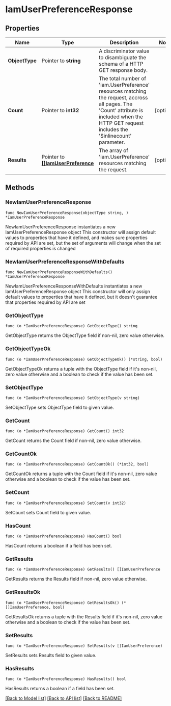 # IamUserPreferenceResponse

## Properties

Name | Type | Description | Notes
------------ | ------------- | ------------- | -------------
**ObjectType** | Pointer to **string** | A discriminator value to disambiguate the schema of a HTTP GET response body. | 
**Count** | Pointer to **int32** | The total number of &#39;iam.UserPreference&#39; resources matching the request, accross all pages. The &#39;Count&#39; attribute is included when the HTTP GET request includes the &#39;$inlinecount&#39; parameter. | [optional] 
**Results** | Pointer to [**[]IamUserPreference**](iam.UserPreference.md) | The array of &#39;iam.UserPreference&#39; resources matching the request. | [optional] 

## Methods

### NewIamUserPreferenceResponse

`func NewIamUserPreferenceResponse(objectType string, ) *IamUserPreferenceResponse`

NewIamUserPreferenceResponse instantiates a new IamUserPreferenceResponse object
This constructor will assign default values to properties that have it defined,
and makes sure properties required by API are set, but the set of arguments
will change when the set of required properties is changed

### NewIamUserPreferenceResponseWithDefaults

`func NewIamUserPreferenceResponseWithDefaults() *IamUserPreferenceResponse`

NewIamUserPreferenceResponseWithDefaults instantiates a new IamUserPreferenceResponse object
This constructor will only assign default values to properties that have it defined,
but it doesn't guarantee that properties required by API are set

### GetObjectType

`func (o *IamUserPreferenceResponse) GetObjectType() string`

GetObjectType returns the ObjectType field if non-nil, zero value otherwise.

### GetObjectTypeOk

`func (o *IamUserPreferenceResponse) GetObjectTypeOk() (*string, bool)`

GetObjectTypeOk returns a tuple with the ObjectType field if it's non-nil, zero value otherwise
and a boolean to check if the value has been set.

### SetObjectType

`func (o *IamUserPreferenceResponse) SetObjectType(v string)`

SetObjectType sets ObjectType field to given value.


### GetCount

`func (o *IamUserPreferenceResponse) GetCount() int32`

GetCount returns the Count field if non-nil, zero value otherwise.

### GetCountOk

`func (o *IamUserPreferenceResponse) GetCountOk() (*int32, bool)`

GetCountOk returns a tuple with the Count field if it's non-nil, zero value otherwise
and a boolean to check if the value has been set.

### SetCount

`func (o *IamUserPreferenceResponse) SetCount(v int32)`

SetCount sets Count field to given value.

### HasCount

`func (o *IamUserPreferenceResponse) HasCount() bool`

HasCount returns a boolean if a field has been set.

### GetResults

`func (o *IamUserPreferenceResponse) GetResults() []IamUserPreference`

GetResults returns the Results field if non-nil, zero value otherwise.

### GetResultsOk

`func (o *IamUserPreferenceResponse) GetResultsOk() (*[]IamUserPreference, bool)`

GetResultsOk returns a tuple with the Results field if it's non-nil, zero value otherwise
and a boolean to check if the value has been set.

### SetResults

`func (o *IamUserPreferenceResponse) SetResults(v []IamUserPreference)`

SetResults sets Results field to given value.

### HasResults

`func (o *IamUserPreferenceResponse) HasResults() bool`

HasResults returns a boolean if a field has been set.


[[Back to Model list]](../README.md#documentation-for-models) [[Back to API list]](../README.md#documentation-for-api-endpoints) [[Back to README]](../README.md)


